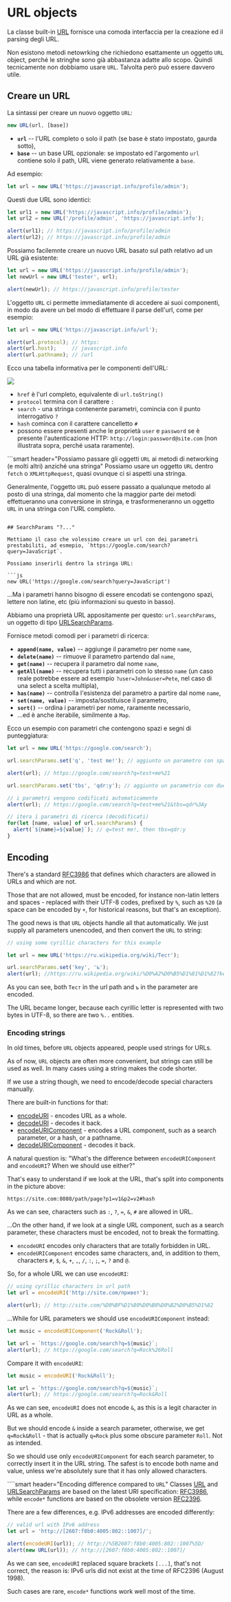 
# URL objects

La classe built-in [URL](https://url.spec.whatwg.org/#api) fornisce una comoda interfaccia per la creazione ed il parsing degli URL.

Non esistono metodi netowrking che richiedono esattamente un oggetto `URL` object, perché le stringhe sono già abbastanza adatte allo scopo. Quindi tecnicamente non dobbiamo usare `URL`. Talvolta però può essere davvero utile.

## Creare un URL

La sintassi per creare un nuovo oggetto `URL`:

```js
new URL(url, [base])
```

- **`url`** -- l'URL completo o solo il path (se base è stato impostato, gaurda sotto),
- **`base`** -- un base URL opzionale: se impostato ed l'argomento `url` contiene solo il path, URL viene generato relativamente a `base`.

Ad esempio:

```js
let url = new URL('https://javascript.info/profile/admin');
```

Questi due URL sono identici:

```js run
let url1 = new URL('https://javascript.info/profile/admin');
let url2 = new URL('/profile/admin', 'https://javascript.info');

alert(url1); // https://javascript.info/profile/admin
alert(url2); // https://javascript.info/profile/admin
```

Possiamo facilemnte creare un nuovo URL basato sul path relativo ad un URL già esistente:

```js run
let url = new URL('https://javascript.info/profile/admin');
let newUrl = new URL('tester', url);

alert(newUrl); // https://javascript.info/profile/tester
```

L'oggetto `URL` ci permette immediatamente di accedere ai suoi componenti, in modo da avere un bel modo di effettuare il parse dell'url, come per esempio:

```js run
let url = new URL('https://javascript.info/url');

alert(url.protocol); // https:
alert(url.host);     // javascript.info
alert(url.pathname); // /url
```

Ecco una tabella informativa per le componenti dell'URL:

![](url-object.svg)

- `href` è l'url completo, equivalente di `url.toString()`
- `protocol` termina con il carattere `:`
- `search` - una stringa contenente parametri, comincia con il punto interrogativo `?`
- `hash` cominca con il carattere cancelletto `#`
- possono essere presenti anche le proprietà `user` e `password` se è presente l'autenticazione HTTP: `http://login:password@site.com` (non illustrata sopra, perché usata raramente).


```smart header="Possiamo passare gli oggetti `URL` ai metodi di networking (e molti altri) anziché una stringa"
Possiamo usare un oggetto `URL` dentro `fetch` o `XMLHttpRequest`, quasi ovunque ci si aspetti una stringa.

Generalmente, l'oggetto `URL` può essere passato a qualunque metodo al posto di una stringa, dal momento che la maggior parte dei metodi effettueranno una conversione in stringa, e trasformeneranno un oggetto `URL` in una stringa con l'URL completo.
```

## SearchParams "?..."

Mettiamo il caso che volessimo creare un url con dei parametri prestabiliti, ad esmepio, `https://google.com/search?query=JavaScript`.

Possiamo inserirli dentro la stringa URL:

```js
new URL('https://google.com/search?query=JavaScript')
```

...Ma i parametri hanno bisogno di essere encodati se contengono spazi, lettere non latine, etc (più informazioni su questo in basso).

Abbiamo una proprietà URL appositamente per questo: `url.searchParams`, un oggetto di tipo [URLSearchParams](https://url.spec.whatwg.org/#urlsearchparams).

Fornisce metodi comodi per i parametri di ricerca:

- **`append(name, value)`** -- aggiunge il parametro per nome `name`,
- **`delete(name)`** -- rimuove il parametro partendo dal `name`,
- **`get(name)`** -- recupera il parametro dal nome `name`,
- **`getAll(name)`** -- recupera tutti i parametri con lo stesso `name` (un caso reale potrebbe essere ad esempio `?user=John&user=Pete`, nel caso di una select a scelta multipla),
- **`has(name)`** -- controlla l'esistenza del parametro a partire dal nome `name`,
- **`set(name, value)`** -- imposta/sostituisce il parametro,
- **`sort()`** -- ordina i parametri per nome, raramente necessario,
- ...ed è anche iterabile, similmente a `Map`.

Ecco un esempio con parametri che contengono spazi e segni di punteggiatura:

```js run
let url = new URL('https://google.com/search');

url.searchParams.set('q', 'test me!'); // aggiunto un parametro con spazio e !

alert(url); // https://google.com/search?q=test+me%21

url.searchParams.set('tbs', 'qdr:y'); // aggiunto un parametrio con due punti :

// i parametri vengono codificati automaticamente
alert(url); // https://google.com/search?q=test+me%21&tbs=qdr%3Ay

// itera i parametri di ricerca (decodificati)
for(let [name, value] of url.searchParams) {
  alert(`${name}=${value}`); // q=test me!, then tbs=qdr:y
}
```


## Encoding

There's a standard [RFC3986](https://tools.ietf.org/html/rfc3986) that defines which characters are allowed in URLs and which are not.

Those that are not allowed, must be encoded, for instance non-latin letters and spaces - replaced with their UTF-8 codes, prefixed by `%`, such as `%20` (a space can be encoded by `+`, for historical reasons, but that's an exception).

The good news is that `URL` objects handle all that automatically. We just supply all parameters unencoded, and then convert the `URL` to string:

```js run
// using some cyrillic characters for this example

let url = new URL('https://ru.wikipedia.org/wiki/Тест');

url.searchParams.set('key', 'ъ');
alert(url); //https://ru.wikipedia.org/wiki/%D0%A2%D0%B5%D1%81%D1%82?key=%D1%8A
```

As you can see, both `Тест` in the url path and `ъ` in the parameter are encoded.

The URL became longer, because each cyrillic letter is represented with two bytes in UTF-8, so there are two `%..` entities.

### Encoding strings

In old times, before `URL` objects appeared, people used strings for URLs.

As of now, `URL` objects are often more convenient, but strings can still be used as well. In many cases using a string makes the code shorter.

If we use a string though, we need to encode/decode special characters manually.

There are built-in functions for that:

- [encodeURI](mdn:/JavaScript/Reference/Global_Objects/encodeURI) - encodes URL as a whole.
- [decodeURI](mdn:/JavaScript/Reference/Global_Objects/decodeURI) - decodes it back.
- [encodeURIComponent](mdn:/JavaScript/Reference/Global_Objects/encodeURIComponent) - encodes a URL component, such as a search parameter, or a hash, or a pathname.
- [decodeURIComponent](mdn:/JavaScript/Reference/Global_Objects/decodeURIComponent) - decodes it back.

A natural question is: "What's the difference between `encodeURIComponent` and `encodeURI`? When we should use either?"

That's easy to understand if we look at the URL, that's split into components in the picture above:

```
https://site.com:8080/path/page?p1=v1&p2=v2#hash
```

As we can see, characters such as `:`, `?`, `=`, `&`, `#` are allowed in URL.

...On the other hand, if we look at a single URL component, such as a search parameter, these characters must be encoded, not to break the formatting.

- `encodeURI` encodes only characters that are totally forbidden in URL.
- `encodeURIComponent` encodes same characters, and, in addition to them, characters `#`, `$`, `&`, `+`, `,`, `/`, `:`, `;`, `=`, `?` and `@`.

So, for a whole URL we can use `encodeURI`:

```js run
// using cyrillic characters in url path
let url = encodeURI('http://site.com/привет');

alert(url); // http://site.com/%D0%BF%D1%80%D0%B8%D0%B2%D0%B5%D1%82
```

...While for URL parameters we should use `encodeURIComponent` instead:

```js run
let music = encodeURIComponent('Rock&Roll');

let url = `https://google.com/search?q=${music}`;
alert(url); // https://google.com/search?q=Rock%26Roll
```

Compare it with `encodeURI`:

```js run
let music = encodeURI('Rock&Roll');

let url = `https://google.com/search?q=${music}`;
alert(url); // https://google.com/search?q=Rock&Roll
```

As we can see, `encodeURI` does not encode `&`, as this is a legit character in URL as a whole.

But we should encode `&` inside a search parameter, otherwise, we get `q=Rock&Roll` - that is actually `q=Rock` plus some obscure parameter `Roll`. Not as intended.

So we should use only `encodeURIComponent` for each search parameter, to correctly insert it in the URL string. The safest is to encode both name and value, unless we're absolutely sure that it has only allowed characters.

````smart header="Encoding difference compared to `URL`"
Classes [URL](https://url.spec.whatwg.org/#url-class) and [URLSearchParams](https://url.spec.whatwg.org/#interface-urlsearchparams) are based on the latest URI specification: [RFC3986](https://tools.ietf.org/html/rfc3986), while `encode*` functions are based on the obsolete version [RFC2396](https://www.ietf.org/rfc/rfc2396.txt).

There are a few differences, e.g. IPv6 addresses are encoded differently:

```js run
// valid url with IPv6 address
let url = 'http://[2607:f8b0:4005:802::1007]/';

alert(encodeURI(url)); // http://%5B2607:f8b0:4005:802::1007%5D/
alert(new URL(url)); // http://[2607:f8b0:4005:802::1007]/
```

As we can see, `encodeURI` replaced square brackets `[...]`, that's not correct, the reason is: IPv6 urls did not exist at the time of RFC2396 (August 1998).

Such cases are rare, `encode*` functions work well most of the time.
````

